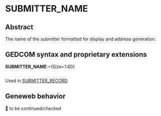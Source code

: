 ﻿# SUBMITTER_NAME
## Abstract
The name of the submitter formatted for display and address generation.


## GEDCOM syntax and proprietary extensions

**SUBMITTER_NAME**:={Size=1:60}
<pre>
</pre>
Used in <a href=Ged.SUBMITTER_RECORD.md>SUBMITTER_RECORD</a><br />


## Geneweb behavior



🚧 to be continued/checked

